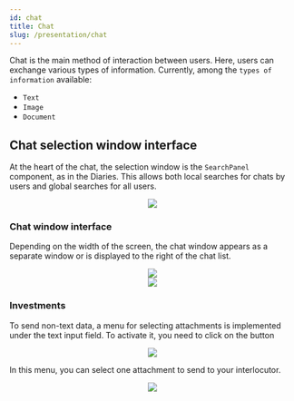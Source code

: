 ```yaml
---
id: chat
title: Chat
slug: /presentation/chat
---
```


Chat is the main method of interaction between users. Here, users can exchange various types of information. Currently, among the `types of information` available:

- `Text`
- `Image`
- `Document`

## Chat selection window interface

At the heart of the chat, the selection window is the `SearchPanel` component, as in the Diaries. This allows both local searches for chats by users and global searches for all users.

<div align="center"><img type="imgscreen" src="/wellness_doc/img/presentation/chat/chatList.png"/></div>

### Chat window interface

Depending on the width of the screen, the chat window appears as a separate window or is displayed to the right of the chat list.

<div align="center" display="flex">
    <div>
        <img type="imgscreen" src="/wellness_doc/img/presentation/chat/chatSmall.png"/>
    </div>
    <div>
        <img type="imgscreen" src="/wellness_doc/img/presentation/chat/chat.png"/>
    </div>
</div>

### Investments

To send non-text data, a menu for selecting attachments is implemented under the text input field. To activate it, you need to click on the button <i class="fa fa-puzzle-piece d"></i>

<div align="center"><img type="imgscreen" src="/wellness_doc/img/presentation/chat/assets.png"/></div>

In this menu, you can select one attachment to send to your interlocutor.

<div align="center"><img type="imgscreen" src="/wellness_doc/img/presentation/chat/asset.png"/></div>
